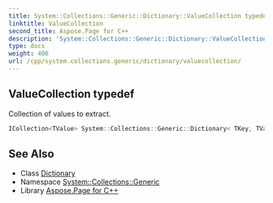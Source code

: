 ```yaml
---
title: System::Collections::Generic::Dictionary::ValueCollection typedef
linktitle: ValueCollection
second_title: Aspose.Page for C++
description: 'System::Collections::Generic::Dictionary::ValueCollection typedef. Collection of values to extract in C++.'
type: docs
weight: 400
url: /cpp/system.collections.generic/dictionary/valuecollection/
---
```

## ValueCollection typedef


Collection of values to extract.

```cpp
ICollection<TValue> System::Collections::Generic::Dictionary< TKey, TValue >::ValueCollection
```

## See Also

* Class [Dictionary](../)
* Namespace [System::Collections::Generic](../../)
* Library [Aspose.Page for C++](../../../)
